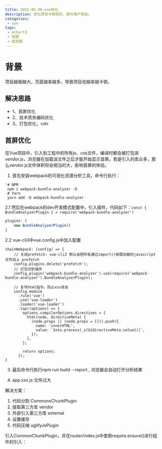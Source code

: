 ```yaml
---
title: 2021-05-06-vue优化
description: 优化项目卡顿现状，提升用户体验。
categories:
 - vue
tags:
 - echart3
 - 饼图
 - 柱状图
---
```


>

<!-- more -->

# 背景
项目越做越大，页面越来越多，导致项目也越来越卡顿。

## 解决思路
* 1、首屏优化
* 2、技术债务编码优化
* 3、打包优化，cdn

## 首屏优化

在Vue项目中，引入到工程中的所有js、css文件，编译时都会被打包进vendor.js，浏览器在加载该文件之后才能开始显示首屏。若是引入的库众多，那么vendor.js文件体积将会相当的大，影响首屏的体验。

1. 首先安装webpack的可视化资源分析工具，命令行执行：
```
'# NPM 
 npm i webpack-bundle-analyzer -D
 # Yarn 
 yarn add -D webpack-bundle-analyzer
```

2.1 然后在webpack的dev开发模式配置中，引入插件，代码如下：```const { BundleAnalyzerPlugin } = require('webpack-bundle-analyzer')```
```javascript
plugins: [
    new BundleAnalyzerPlugin()
]
```

2.2 vue-cli3中vue.config.js中加入配置
```
chainWebpack: (config) => {
    // 关闭prefetch: vue-cli3 默认会把所有通过import()按需加载的javascript文件加上 prefetch
    config.plugins.delete('prefetch');
    // 打包分析插件
    config.plugin('webpack-bundle-analyzer').use(require('webpack-bundle-analyzer').BundleAnalyzerPlugin);

    // 复写html指令，防止xss攻击
    config.module
      .rule('vue')
      .use('vue-loader')
      .loader('vue-loader')
      .tap((options) => {
        options.compilerOptions.directives = {
          html(node, directiveMeta) {
            (node.props || (node.props = [])).push({
              name: 'innerHTML',
              value: `$xss.process(_s(${directiveMeta.value}))`,
            });
          },
        };

        return options;
      });
}
```

3. 最后命令行执行npm run build --report , 浏览器会自动打开分析结果

4. app.xxx.js 文件过大

解决方案：

1. 代码分割 CommonsChunkPlugin
2. 提取第三方库 vendor
3. 外部引入第三方库 external
4. 设置缓存
5. 代码压缩 uglifyJsPlugin

引入CommonChunkPlugin，并在router/index.js中使用require.ensure()进行组件的引入：

